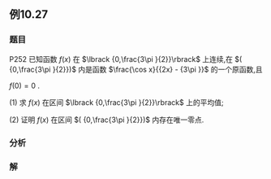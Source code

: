 ## 例10.27
### 题目
P252 已知函数 $f( x)$ 在 $\lbrack {0,\frac{3\pi }{2}}\rbrack$ 上连续,在 $( {0,\frac{3\pi }{2}})$ 内是函数 $\frac{\cos x}{{2x} - {3\pi }}$ 的一个原函数,且

$f( 0) = 0$ .

(1) 求 $f( x)$ 在区间 $\lbrack {0,\frac{3\pi }{2}}\rbrack$ 上的平均值;

(2) 证明 $f( x)$ 在区间 $( {0,\frac{3\pi }{2}})$ 内存在唯一零点.
### 分析

### 解